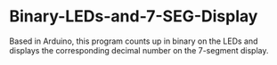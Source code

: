 # Binary-LEDs-and-7-SEG-Display
Based in Arduino, this program counts up in binary on the LEDs and displays the corresponding decimal number on the 7-segment display. 

